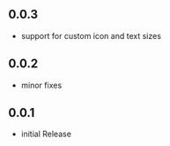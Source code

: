 ## 0.0.3

* support for custom icon and text sizes

## 0.0.2

* minor fixes


## 0.0.1

* initial Release
